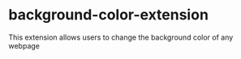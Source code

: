 # background-color-extension
This extension allows users to change the background color of any webpage
